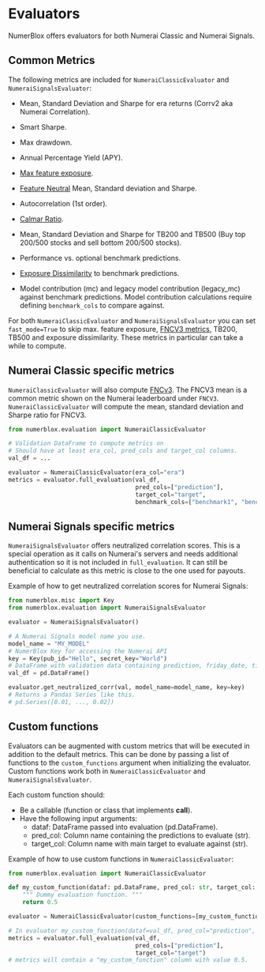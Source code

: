 # Evaluators

NumerBlox offers evaluators for both Numerai Classic and Numerai Signals.

## Common Metrics

The following metrics are included for `NumeraiClassicEvaluator` and `NumeraiSignalsEvaluator`:

- Mean, Standard Deviation and Sharpe for era returns (Corrv2 aka Numerai Correlation).

- Smart Sharpe.

- Max drawdown.

- Annual Percentage Yield (APY).

- [Max feature exposure](https://forum.numer.ai/t/model-diagnostics-feature-exposure/899).

- [Feature Neutral](https://docs.numer.ai/tournament/feature-neutral-correlation) Mean, Standard deviation and Sharpe.

- Autocorrelation (1st order).

- [Calmar Ratio](https://www.investopedia.com/terms/c/calmarratio.asp).

- Mean, Standard Deviation and Sharpe for TB200 and TB500 (Buy top 200/500 stocks and sell bottom 200/500 stocks).

- Performance vs. optional benchmark predictions.

- [Exposure Dissimilarity](https://forum.numer.ai/t/true-contribution-details/5128/4) to benchmark predictions.

- Model contribution (mc) and legacy model contribution (legacy_mc) against benchmark predictions. Model contribution calculations require defining `benchmark_cols` to compare against.

For both `NumeraiClassicEvaluator` and `NumeraiSignalsEvaluator` you can set `fast_mode=True` to skip max. feature exposure, [FNCV3 metrics](https://docs.numer.ai/numerai-tournament/scoring/feature-neutral-correlation#fnc-on-the-website), TB200, TB500 and exposure dissimilarity. These metrics in particular can take a while to compute.

## Numerai Classic specific metrics

`NumeraiClassicEvaluator` will also compute [FNCv3](https://docs.numer.ai/numerai-tournament/scoring/feature-neutral-correlation#fnc-on-the-website). The FNCV3 mean is a common metric shown on the Numerai leaderboard under `FNCV3`. `NumeraiClassicEvaluator` will compute the mean, standard deviation and Sharpe ratio for FNCV3. 

```py
from numerblox.evaluation import NumeraiClassicEvaluator

# Validation DataFrame to compute metrics on
# Should have at least era_col, pred_cols and target_col columns.
val_df = ...

evaluator = NumeraiClassicEvaluator(era_col="era")
metrics = evaluator.full_evaluation(val_df, 
                                    pred_cols=["prediction"], 
                                    target_col="target",
                                    benchmark_cols=["benchmark1", "benchmark2"])
```

## Numerai Signals specific metrics

`NumeraiSignalsEvaluator` offers neutralized correlation scores. This is a special operation as it calls on Numerai's servers and needs additional authentication so it is not included in `full_evaluation`. It can still be beneficial to calculate as this metric is close to the one used for payouts.

Example of how to get neutralized correlation scores for Numerai Signals:
```py
from numerblox.misc import Key
from numerblox.evaluation import NumeraiSignalsEvaluator

evaluator = NumeraiSignalsEvaluator()

# A Numerai Signals model name you use.
model_name = "MY_MODEL"
# NumerBlox Key for accessing the Numerai API
key = Key(pub_id="Hello", secret_key="World")
# DataFrame with validation data containing prediction, friday_date, ticker and data_type columns
val_df = pd.DataFrame()

evaluator.get_neutralized_corr(val, model_name=model_name, key=key)
# Returns a Pandas Series like this.
# pd.Series([0.01, ..., 0.02])
```

## Custom functions

Evaluators can be augmented with custom metrics that will be executed in addition to the default metrics. This can be done by passing a list of functions to the `custom_functions` argument when initializing the evaluator. Custom functions work both in `NumeraiClassicEvaluator` and `NumeraiSignalsEvaluator`.

Each custom function should:
- Be a callable (function or class that implements __call__).
- Have the following input arguments:
    - dataf: DataFrame passed into evaluation (pd.DataFrame).
    - pred_col: Column name containing the predictions to evaluate (str).
    - target_col: Column name with main target to evaluate against (str).


Example of how to use custom functions in `NumeraiClassicEvaluator`:
```py
from numerblox.evaluation import NumeraiClassicEvaluator

def my_custom_function(dataf: pd.DataFrame, pred_col: str, target_col: str) -> float:
    """ Dummy evaluation function. """
    return 0.5

evaluator = NumeraiClassicEvaluator(custom_functions=[my_custom_function])

# In evaluator my_custom_function(dataf=val_df, pred_col="prediction", target_col="target") is called.
metrics = evaluator.full_evaluation(val_df, 
                                    pred_cols=["prediction"], 
                                    target_col="target")
# metrics will contain a "my_custom_function" column with value 0.5.
```